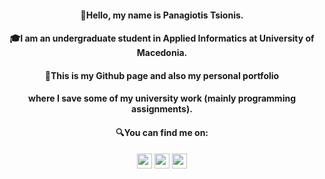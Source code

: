 <h4 align="center">👋Hello, my name is Panagiotis Tsionis.</h4>
<h4 align="center">🎓I am an undergraduate student in Applied Informatics at University of Macedonia.</h4>
<h4 align="center">💾This is my Github page and also my personal portfolio</h4>
<h4 align="center">where I save some of my university work (mainly programming assignments).</h4>
<h4 align="center">🔍You can find me on:</h4>
<p align="center">
<a href="https://www.linkedin.com/in/ptsionis/"><img src="https://cdn-icons-png.flaticon.com/512/174/174857.png" width="24px" height="24px"></a>
<a href="https://twitter.com/ptsionis"><img src="https://www.freepnglogos.com/uploads/twitter-logo-png/twitter-logo-vector-png-clipart-1.png" width="24px" height="24px"></a>
<a href="https://www.facebook.com/ptsionis/"><img src="https://upload.wikimedia.org/wikipedia/commons/thumb/f/fb/Facebook_icon_2013.svg/1024px-Facebook_icon_2013.svg.png" width="24px" height="24px"></a>
</p>
